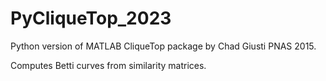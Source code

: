 # PyCliqueTop_2023
Python version of MATLAB CliqueTop package by Chad Giusti PNAS 2015.  

Computes Betti curves from similarity matrices.
